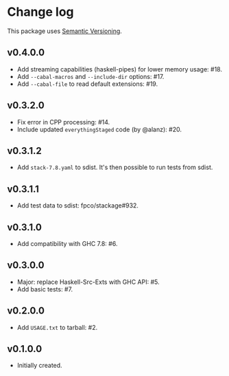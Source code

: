 # Change log

This package uses [Semantic Versioning][1].

## v0.4.0.0

- Add streaming capabilities (haskell-pipes) for lower memory usage: #18.
- Add `--cabal-macros` and `--include-dir` options: #17.
- Add `--cabal-file` to read default extensions: #19.

## v0.3.2.0

- Fix error in CPP processing: #14.
- Include updated `everythingStaged` code (by @alanz): #20.

## v0.3.1.2

- Add `stack-7.8.yaml` to sdist. It's then possible to run tests from sdist.

## v0.3.1.1

- Add test data to sdist: fpco/stackage#932.

## v0.3.1.0

- Add compatibility with GHC 7.8: #6.

## v0.3.0.0

- Major: replace Haskell-Src-Exts with GHC API: #5.
- Add basic tests: #7.

## v0.2.0.0

- Add `USAGE.txt` to tarball: #2.

## v0.1.0.0

-   Initially created.

[1]: http://semver.org/spec/v2.0.0.html
